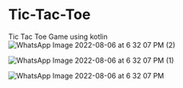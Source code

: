 # Tic-Tac-Toe
Tic Tac Toe Game using kotlin
![WhatsApp Image 2022-08-06 at 6 32 07 PM (2)](https://user-images.githubusercontent.com/110117201/183250759-88627253-c272-48f7-88ab-bc48937d1857.jpeg)


![WhatsApp Image 2022-08-06 at 6 32 07 PM (1)](https://user-images.githubusercontent.com/110117201/183250763-5fc2d398-789c-4306-a9f4-2c867a79be0d.jpeg)


![WhatsApp Image 2022-08-06 at 6 32 07 PM](https://user-images.githubusercontent.com/110117201/183250768-1dc20e1d-580d-4a15-a21a-61b8eaf1812f.jpeg)
